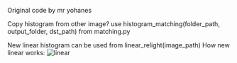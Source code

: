 Original code by mr yohanes

Copy histogram from other image? use histogram_matching(folder_path, output_folder, dst_path) from matching.py

New linear histogram can be used from linear_relight(image_path)
How new linear works:
![linear](https://github.com/user-attachments/assets/69bd6897-f3b9-4f46-88fd-9138ade6e47d)
